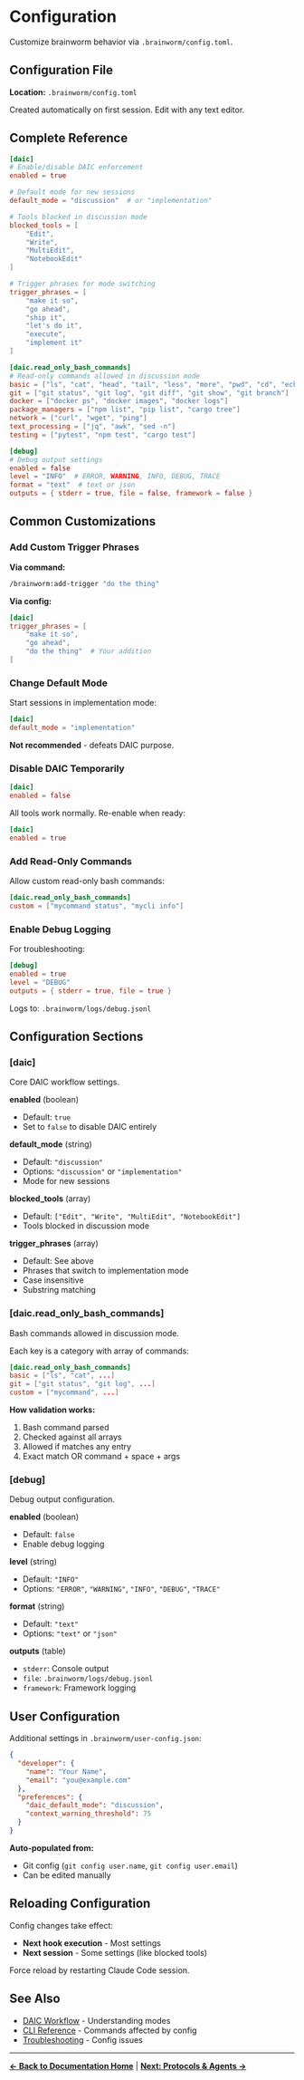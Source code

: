 # Configuration

Customize brainworm behavior via `.brainworm/config.toml`.

## Configuration File

**Location:** `.brainworm/config.toml`

Created automatically on first session. Edit with any text editor.

## Complete Reference

```toml
[daic]
# Enable/disable DAIC enforcement
enabled = true

# Default mode for new sessions
default_mode = "discussion"  # or "implementation"

# Tools blocked in discussion mode
blocked_tools = [
    "Edit",
    "Write",
    "MultiEdit",
    "NotebookEdit"
]

# Trigger phrases for mode switching
trigger_phrases = [
    "make it so",
    "go ahead",
    "ship it",
    "let's do it",
    "execute",
    "implement it"
]

[daic.read_only_bash_commands]
# Read-only commands allowed in discussion mode
basic = ["ls", "cat", "head", "tail", "less", "more", "pwd", "cd", "echo", "env"]
git = ["git status", "git log", "git diff", "git show", "git branch"]
docker = ["docker ps", "docker images", "docker logs"]
package_managers = ["npm list", "pip list", "cargo tree"]
network = ["curl", "wget", "ping"]
text_processing = ["jq", "awk", "sed -n"]
testing = ["pytest", "npm test", "cargo test"]

[debug]
# Debug output settings
enabled = false
level = "INFO"  # ERROR, WARNING, INFO, DEBUG, TRACE
format = "text"  # text or json
outputs = { stderr = true, file = false, framework = false }
```

## Common Customizations

### Add Custom Trigger Phrases

**Via command:**
```bash
/brainworm:add-trigger "do the thing"
```

**Via config:**
```toml
[daic]
trigger_phrases = [
    "make it so",
    "go ahead",
    "do the thing"  # Your addition
]
```

### Change Default Mode

Start sessions in implementation mode:

```toml
[daic]
default_mode = "implementation"
```

**Not recommended** - defeats DAIC purpose.

### Disable DAIC Temporarily

```toml
[daic]
enabled = false
```

All tools work normally. Re-enable when ready:

```toml
[daic]
enabled = true
```

### Add Read-Only Commands

Allow custom read-only bash commands:

```toml
[daic.read_only_bash_commands]
custom = ["mycommand status", "mycli info"]
```

### Enable Debug Logging

For troubleshooting:

```toml
[debug]
enabled = true
level = "DEBUG"
outputs = { stderr = true, file = true }
```

Logs to: `.brainworm/logs/debug.jsonl`

## Configuration Sections

### [daic]

Core DAIC workflow settings.

**enabled** (boolean)
- Default: `true`
- Set to `false` to disable DAIC entirely

**default_mode** (string)
- Default: `"discussion"`
- Options: `"discussion"` or `"implementation"`
- Mode for new sessions

**blocked_tools** (array)
- Default: `["Edit", "Write", "MultiEdit", "NotebookEdit"]`
- Tools blocked in discussion mode

**trigger_phrases** (array)
- Default: See above
- Phrases that switch to implementation mode
- Case insensitive
- Substring matching

### [daic.read_only_bash_commands]

Bash commands allowed in discussion mode.

Each key is a category with array of commands:

```toml
[daic.read_only_bash_commands]
basic = ["ls", "cat", ...]
git = ["git status", "git log", ...]
custom = ["mycommand", ...]
```

**How validation works:**
1. Bash command parsed
2. Checked against all arrays
3. Allowed if matches any entry
4. Exact match OR command + space + args

### [debug]

Debug output configuration.

**enabled** (boolean)
- Default: `false`
- Enable debug logging

**level** (string)
- Default: `"INFO"`
- Options: `"ERROR"`, `"WARNING"`, `"INFO"`, `"DEBUG"`, `"TRACE"`

**format** (string)
- Default: `"text"`
- Options: `"text"` or `"json"`

**outputs** (table)
- `stderr`: Console output
- `file`: `.brainworm/logs/debug.jsonl`
- `framework`: Framework logging

## User Configuration

Additional settings in `.brainworm/user-config.json`:

```json
{
  "developer": {
    "name": "Your Name",
    "email": "you@example.com"
  },
  "preferences": {
    "daic_default_mode": "discussion",
    "context_warning_threshold": 75
  }
}
```

**Auto-populated from:**
- Git config (`git config user.name`, `git config user.email`)
- Can be edited manually

## Reloading Configuration

Config changes take effect:
- **Next hook execution** - Most settings
- **Next session** - Some settings (like blocked tools)

Force reload by restarting Claude Code session.

## See Also

- [DAIC Workflow](daic-workflow.md) - Understanding modes
- [CLI Reference](cli-reference.md) - Commands affected by config
- [Troubleshooting](troubleshooting.md) - Config issues

---

**[← Back to Documentation Home](README.md)** | **[Next: Protocols & Agents →](protocols-and-agents.md)**
